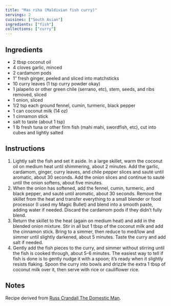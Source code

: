 ```yaml
---
title: "Mas riha (Maldivian fish curry)"
servings: 2
cuisines: ["South Asian"]
ingredients: ["fish"]
collections: ["curry"]
---
```


## Ingredients

- 2 tbsp coconut oil
- 4 cloves garlic, minced
- 2 cardamom pods
- 1″ fresh ginger, peeled and sliced into matchsticks
- 10 curry leaves (1 tsp curry powder okay)
- 1 jalapeño or other green chile (serrano, etc), stem, seeds, and ribs removed, sliced
- 1 onion, sliced
- 1/2 tsp each ground fennel, cumin, turmeric, black pepper
- 1 can coconut milk (14 oz)
- 1 cinnamon stick
- salt to taste (about 1 tsp)
- 1 lb fresh tuna or other firm fish (mahi mahi, swordfish, etc), cut into cubes and lightly salted

## Instructions

1. Lightly salt the fish and set it aside. In a large skillet, warm the coconut oil on medium heat until shimmering, about 2 minutes. Add the garlic, cardamom, ginger, curry leaves, and chile pepper slices and sauté until aromatic, about 30 seconds. Add the onion slices and continue to sauté until the onion softens, about five minutes.
2. When the onion has softened, add the fennel, cumin, turmeric, and black pepper, and sauté until aromatic, about 30 seconds. Remove the skillet from the heat and transfer everything to a small blender or food processor (I used my Magic Bullet) and blend into a smooth paste, adding water if needed. Discard the cardamom pods if they didn’t fully blend.
3. Return the skillet to the heat (again on medium heat) and add in the blended onion mixture. Stir in all but 1 tbsp of the coconut milk and add the cinnamon stick. Bring to a simmer, then reduce to med/low and simmer until slightly darkened, about 5 minutes. Taste the curry and add salt if needed.
4. Gently add the fish pieces to the curry, and simmer without stirring until the fish is cooked through, about 5-6 minutes. The easiest way to tell if fish is done is to gently nudge it with a spoon; it’s ready when it slightly resists flaking. Spoon the curry into bowls and drizzle the extra 1 tbsp of coconut milk over it, then serve with rice or cauliflower rice.

## Notes

Recipe derived from [Russ Crandall The Domestic Man](https://thedomesticman.com/2013/12/10/mas-riha-maldivian-fish-curry/).
